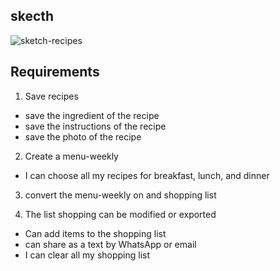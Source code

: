 ## skecth

![sketch-recipes](C:\Users\aihtn\Dev\recipes\docs\sketch-recipes.png)

## Requirements

1. Save recipes 

- save the ingredient of the recipe 
- save the instructions of the recipe 
- save the photo of the recipe

2. Create a menu-weekly 

- I can choose all my recipes for breakfast, lunch, and dinner

3. convert the menu-weekly on and shopping list

4. The list shopping can be modified or exported 

- Can add items to the shopping list 
- can share as a text by WhatsApp or email
- I can clear all my shopping list 

